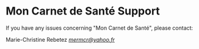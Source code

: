 # Mon Carnet de Santé Support


If you have any issues concerning "Mon Carnet de Santé", please contact:

Marie-Christine Rebetez
*mermcr@yahoo.fr*
